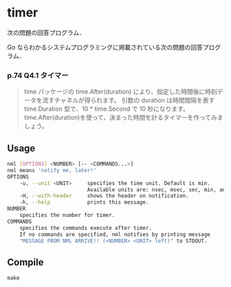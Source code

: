 # timer

次の問題の回答プログラム．

Go ならわかるシステムプログラミングに掲載されている次の問題の回答プログラム．

### p.74 Q4.1 タイマー

> time パッケージの time.After(duration) により、指定した時間後に時刻データを流すチャネルが得られます。
> 引数の duration は時間間隔を表す time.Duration 型で、10 * time.Second で 10 秒になります。
> time.After(duration)を使って、決まった時間を計るタイマーを作ってみま しょう。

## Usage

```sh
nml [OPTIONS] <NUMBER> [-- <COMMANDS...>]
nml means 'notify me, later!'
OPTIONS
    -u, --unit <UNIT>     specifies the time unit. Default is min.
                          Available units are: nsec, msec, sec, min, and hour.
    -H, --with-header     shows the header on notification.
    -h, --help            prints this message.
NUMBER
    specifies the number for timer.
COMMANDS
    specifies the commands execute after timer.
    If no commands are specified, nml notifies by printing message
    "MESSAGE FROM NML ARRIVE!! (<NUMBER> <UNIT> left)" to STDOUT.
```

## Compile

```
make
```
